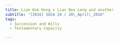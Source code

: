 ```yaml
---
title: Lian Kok Hong v Lian Bee Leng and another 
subtitle: "[2016] SGCA 24 / 20\_April\_2016"
tags:
  - Succession and Wills
  - Testamentary Capacity

---
```



